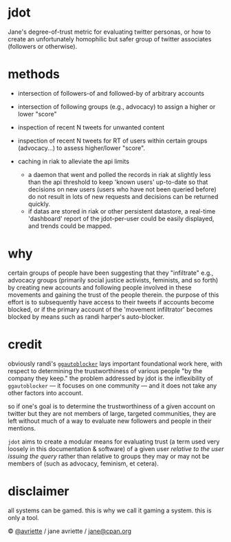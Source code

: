 jdot
===

Jane's degree-of-trust metric for evaluating twitter personas, or how to create
an unfortunately homophilic but safer group of twitter associates (followers or
otherwise).

methods
===

* intersection of followers-of and followed-by of arbitrary accounts
* intersection of following groups (e.g., advocacy) to assign a higher or
  lower "score"

* inspection of recent N tweets for unwanted content
* inspection of recent N tweets for RT of users within certain groups
  (advocacy...) to assess higher/lower "score".

* caching in riak to alleviate the api limits
  - a daemon that went and polled the records in riak at slightly less than
    the api threshold to keep 'known users' up-to-date so that decisions on
    new users (users who have not been queried before) do not result in lots
    of new requests and decisions can be returned quickly.
  - if datas are stored in riak or other persistent datastore, a real-time
    'dashboard' report of the jdot-per-user could be easily displayed, and
    trends could be mapped.

why
===

certain groups of people have been suggesting that they "infiltrate" e.g.,
advocacy groups (primarily social justice activists, feminists, and so forth)
by creating new accounts and following people involved in these movements and
gaining the trust of the people therein. the purpose of this effort is to
subsequently have access to their tweets if accounts become blocked, or if the
primary account of the 'movement infiltrator' becomes blocked by means such as
randi harper's auto-blocker.

credit
===

obviously randi's
[`ggautoblocker`](https://github.com/freebsdgirl/ggautoblocker) lays important
foundational work here, with respect to determining the trustworthiness of
various people "by the company they keep." the problem addressed by jdot is the
inflexibility of `ggautoblocker` &mdash; it focuses on one community &mdash; and
it does not take any other factors into account.

so if one's goal is to determine the trustworthiness of a given account on
twitter but they are not members of large, targeted communities, they are left
without much of a way to evaluate new followers and people in their mentions.

`jdot` aims to create a modular means for evaluating trust (a term used very
loosely in this documentation & software) of a given user *relative to the user
issuing the query* rather than relative to groups they may or may not be members
of (such as advocacy, feminism, et cetera).

disclaimer
===

all systems can be gamed. this is why we call it gaming a system. this is only a
tool.

&copy; [@avriette](https://github.com/avriette) / jane avriette / [jane@cpan.org](mailto:jane@cpan.org)
